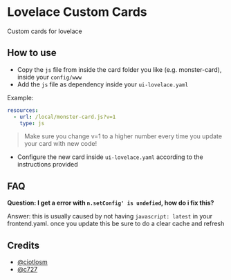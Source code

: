 # Lovelace Custom Cards
Custom cards for lovelace

## How to use

- Copy the `js` file from inside the card folder you like (e.g. monster-card), inside your `config/www`
- Add the `js` file as dependency inside your `ui-lovelace.yaml`

Example:

```yaml
resources:
  - url: /local/monster-card.js?v=1
    type: js
```

> Make sure you change v=1 to a higher number every time you update your card with new code!

- Configure the new card inside `ui-lovelace.yaml` according to the instructions provided

## FAQ

**Question: I get a error with `n.setConfig' is undefied`, how do i fix this?**

Answer: this is usually caused by not having `javascript: latest` in your frontend.yaml.  once you update this be sure to do a clear cache and refresh


## Credits
- [@ciotlosm](https://github.com/ciotlosm)
- [@c727](https://github.com/c727)
